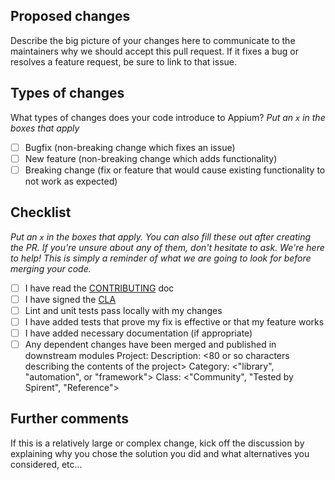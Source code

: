 ## Proposed changes

Describe the big picture of your changes here to communicate to the maintainers why we should accept this pull request. If it fixes a bug or resolves a feature request, be sure to link to that issue.

## Types of changes

What types of changes does your code introduce to Appium?
_Put an `x` in the boxes that apply_

- [ ] Bugfix (non-breaking change which fixes an issue)
- [ ] New feature (non-breaking change which adds functionality)
- [ ] Breaking change (fix or feature that would cause existing functionality to not work as expected)

## Checklist

_Put an `x` in the boxes that apply. You can also fill these out after creating the PR. If you're unsure about any of them, don't hesitate to ask. We're here to help! This is simply a reminder of what we are going to look for before merging your code._

- [ ] I have read the [CONTRIBUTING](https://github.com/appium/appium/blob/master/CONTRIBUTING.md) doc
- [ ] I have signed the [CLA](https://cla.js.foundation/appium/appium)
- [ ] Lint and unit tests pass locally with my changes
- [ ] I have added tests that prove my fix is effective or that my feature works
- [ ] I have added necessary documentation (if appropriate)
- [ ] Any dependent changes have been merged and published in downstream modules
Project: <name>
Description: <80 or so characters describing the contents of the project>
Category: <"library", "automation", or "framework">
Class: <"Community", "Tested by Spirent", "Reference">
  
## Further comments

If this is a relatively large or complex change, kick off the discussion by explaining why you chose the solution you did and what alternatives you considered, etc...
